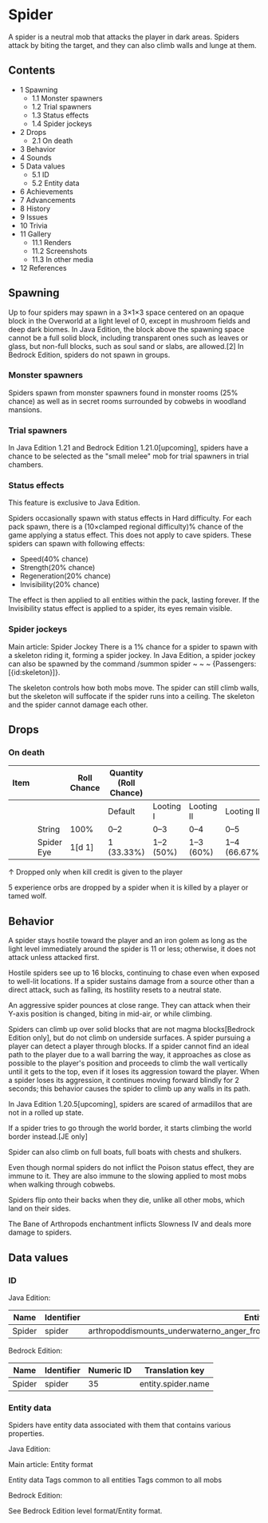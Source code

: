 # Spider
A spider is a neutral mob that attacks the player in dark areas. Spiders attack by biting the target, and they can also climb walls and lunge at them.

## Contents
- 1 Spawning
	- 1.1 Monster spawners
	- 1.2 Trial spawners
	- 1.3 Status effects
	- 1.4 Spider jockeys
- 2 Drops
	- 2.1 On death
- 3 Behavior
- 4 Sounds
- 5 Data values
	- 5.1 ID
	- 5.2 Entity data
- 6 Achievements
- 7 Advancements
- 8 History
- 9 Issues
- 10 Trivia
- 11 Gallery
	- 11.1 Renders
	- 11.2 Screenshots
	- 11.3 In other media
- 12 References

## Spawning
Up to four spiders may spawn in a 3×1×3 space centered on an opaque block in the Overworld at a light level of 0, except in mushroom fields and deep dark biomes. 
In Java Edition, the block above the spawning space cannot be a full solid block, including transparent ones such as leaves or glass, but non-full blocks, such as soul sand or slabs, are allowed.[2]
In Bedrock Edition, spiders do not spawn in groups.

### Monster spawners
Spiders spawn from monster spawners found in monster rooms (25% chance) as well as in secret rooms surrounded by cobwebs in woodland mansions.

### Trial spawners
‌In Java Edition 1.21 and Bedrock Edition 1.21.0‌[upcoming], spiders have a chance to be selected as the "small melee" mob for trial spawners in trial chambers.

### Status effects

  

This feature is exclusive to  Java Edition. 


Spiders occasionally spawn with status effects in Hard difficulty. For each pack spawn, there is a (10×clamped regional difficulty)% chance of the game applying a status effect. This does not apply to cave spiders. These spiders can spawn with following effects:

- Speed(40% chance)
- Strength(20% chance)
- Regeneration(20% chance)
- Invisibility(20% chance)

The effect is then applied to all entities within the pack, lasting forever. If the Invisibility status effect is applied to a spider, its eyes remain visible.

### Spider jockeys
Main article: Spider Jockey
There is a 1% chance for a spider to spawn with a skeleton riding it, forming a spider jockey. In Java Edition, a spider jockey can also be spawned by the command /summon spider ~ ~ ~ {Passengers: [{id:skeleton}]}.

The skeleton controls how both mobs move. The spider can still climb walls, but the skeleton will suffocate if the spider runs into a ceiling. The skeleton and the spider cannot damage each other.

## Drops
### On death
| Item |            | Roll Chance | Quantity (Roll Chance) |           |            |              |
|------|------------|-------------|------------------------|-----------|------------|--------------|
|      |            |             | Default                | Looting I | Looting II | Looting III  |
|      | String     | 100%        | 0–2                    | 0–3       | 0–4        | 0–5          |
|      | Spider Eye | 1[d 1]      | 1 (33.33%)             | 1–2 (50%) | 1–3 (60%)  | 1–4 (66.67%) |


↑ Dropped only when kill credit is given to the player


5 experience orbs are dropped by a spider when it is killed by a player or tamed wolf.

## Behavior
A spider stays hostile toward the player and an iron golem as long as the light level immediately around the spider is 11 or less; otherwise, it does not attack unless attacked first. 

Hostile spiders see up to 16 blocks, continuing to chase even when exposed to well-lit locations. If a spider sustains damage from a source other than a direct attack, such as falling, its hostility resets to a neutral state.

An aggressive spider pounces at close range. They can attack when their Y-axis position is changed, biting in mid-air, or while climbing.

Spiders can climb up over solid blocks that are not magma blocks‌[Bedrock Edition  only], but do not climb on underside surfaces. A spider pursuing a player can detect a player through blocks. If a spider cannot find an ideal path to the player due to a wall barring the way, it approaches as close as possible to the player's position and proceeds to climb the wall vertically until it gets to the top, even if it loses its aggression toward the player. When a spider loses its aggression, it continues moving forward blindly for 2 seconds; this behavior causes the spider to climb up any walls in its path.

‌In Java Edition 1.20.5‌[upcoming], spiders are scared of armadillos that are not in a rolled up state.

If a spider tries to go through the world border, it starts climbing the world border instead.‌[JE  only]

Spider can also climb on full boats, full boats with chests and shulkers.

Even though normal spiders do not inflict the Poison status effect, they are immune to it. They are also immune to the slowing applied to most mobs when walking through cobwebs.

Spiders flip onto their backs when they die, unlike all other mobs, which land on their sides.

The Bane of Arthropods enchantment inflicts Slowness IV and deals more damage to spiders.

## Data values
### ID
Java Edition:

| Name   | Identifier | Entity tags                                                                           | Translation key         |
|--------|------------|---------------------------------------------------------------------------------------|-------------------------|
| Spider | spider     | arthropoddismounts_underwaterno_anger_from_wind_chargesensitive_to_bane_of_arthropods | entity.minecraft.spider |

Bedrock Edition:

| Name   | Identifier | Numeric ID | Translation key    |
|--------|------------|------------|--------------------|
| Spider | spider     | 35         | entity.spider.name |

### Entity data
Spiders have entity data associated with them that contains various properties.

Java Edition:

Main article: Entity format

 Entity data
Tags common to all entities
Tags common to all mobs

Bedrock Edition:

See Bedrock Edition level format/Entity format.

